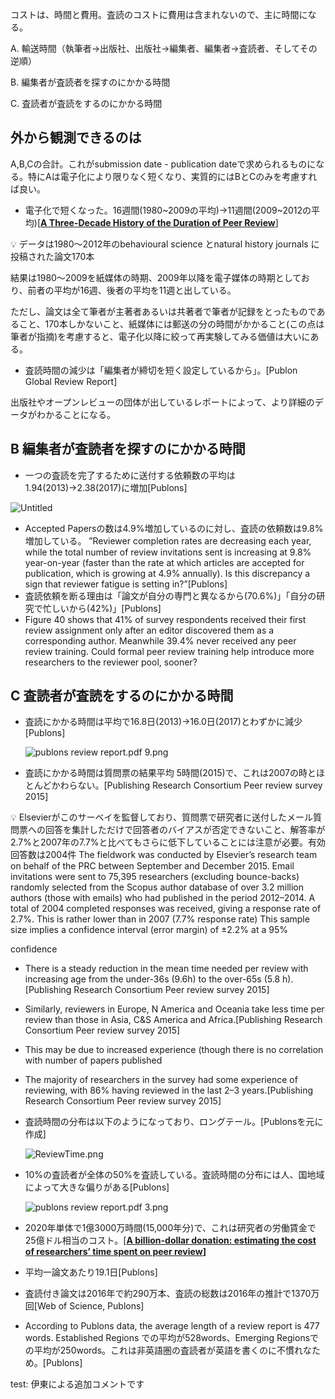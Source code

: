 コストは、時間と費用。査読のコストに費用は含まれないので、主に時間になる。

A. 輸送時間（執筆者→出版社、出版社→編集者、編集者→査読者、そしてその逆順）

B. 編集者が査読者を探すのにかかる時間

C. 査読者が査読をするのにかかる時間

## 外から観測できるのは

A,B,Cの合計。これがsubmission date - publication dateで求められるものになる。特にAは電子化により限りなく短くなり、実質的にはBとCのみを考慮すれば良い。

- 電子化で短くなった。16週間(1980~2009の平均)→11週間(2009~2012の平均)[**[A Three-Decade History of the Duration of Peer Review](https://utpjournals.press/doi/epdf/10.3138/jsp.44.3.001?role=tab)**]

<aside>
💡 データは1980〜2012年のbehavioural science とnatural history journals に投稿された論文170本

結果は1980〜2009を紙媒体の時期、2009年以降を電子媒体の時期としており、前者の平均が16週、後者の平均を11週と出している。

ただし、論文は全て筆者が主著者あるいは共著者で筆者が記録をとったものであること、170本しかないこと、紙媒体には郵送の分の時間がかかること(この点は筆者が指摘)を考慮すると、電子化以降に絞って再実験してみる価値は大いにある。

</aside>

- 査読時間の減少は「編集者が締切を短く設定しているから」。[Publon Global Review Report]

出版社やオープンレビューの団体が出しているレポートによって、より詳細のデータがわかることになる。

## B 編集者が査読者を探すのにかかる時間

- 一つの査読を完了するために送付する依頼数の平均は1.94(2013)→2.38(2017)に増加[Publons]

![Untitled](https://s3-us-west-2.amazonaws.com/secure.notion-static.com/746b325d-721f-4f49-954c-23c62d0f81db/Untitled.png)

- Accepted Papersの数は4.9%増加しているのに対し、査読の依頼数は9.8%増加している。
”Reviewer completion rates are decreasing each year, while the total number of review invitations sent is increasing at 9.8% year-on-year (faster than the rate at which articles are accepted for publication, which is growing at 4.9% annually). Is this discrepancy a sign that reviewer fatigue is setting in?”[Publons]
- 査読依頼を断る理由は「論文が自分の専門と異なるから(70.6%)」「自分の研究で忙しいから(42%)」[Publons]
- Figure 40 shows that 41% of survey respondents received their first review assignment only after an editor discovered them as a corresponding author. Meanwhile 39.4% never received any peer review training. Could formal peer review training help introduce more researchers to the reviewer pool, sooner?

## C 査読者が査読をするのにかかる時間

- 査読にかかる時間は平均で16.8日(2013)→16.0日(2017)とわずかに減少[Publons]
    
    ![publons review report.pdf 9.png](https://s3-us-west-2.amazonaws.com/secure.notion-static.com/26047a15-a60e-4f6c-a352-876e0eff3225/publons_review_report.pdf_9.png)
    
- 査読にかかる時間は質問票の結果平均 5時間(2015)で、これは2007の時とほとんどかわらない。[Publishing Research Consortium Peer review survey 2015]

<aside>
💡 Elsevierがこのサーベイを監督しており、質問票で研究者に送付したメール質問票への回答を集計しただけで回答者のバイアスが否定できないこと、解答率が2.7%と2007年の7.7%と比べてもさらに低下していることには注意が必要。有効回答数は2004件
The fieldwork was conducted by Elsevier’s research team on behalf of the PRC between September and December 2015.
Email invitations were sent to 75,395 researchers (excluding bounce-backs) randomly selected from the Scopus author database of over 3.2 million authors (those with emails) who had published in the period 2012–2014. A total of 2004 completed responses was received, giving a response rate of 2.7%. This is rather lower than in 2007 (7.7% response rate) This sample size
implies a confidence interval (error margin) of ±2.2% at a 95%

confidence

</aside>

- There is a steady reduction in the mean time needed per review with increasing age from the under-36s (9.6h) to the over-65s (5.8 h).[Publishing Research Consortium Peer review survey 2015]
- Similarly, reviewers in Europe, N America and Oceania take less time per review than those in Asia, C&S America and Africa.[Publishing Research Consortium Peer review survey 2015]
- This may be due to increased experience (though there is no correlation with number of papers published
- The majority of researchers in the survey had some experience of reviewing, with 86% having reviewed in the last 2–3 years.[Publishing Research Consortium Peer review survey 2015]
- 査読時間の分布は以下のようになっており、ロングテール。[Publonsを元に作成]
    
    ![ReviewTime.png](https://s3-us-west-2.amazonaws.com/secure.notion-static.com/c3e48c79-3e77-4f86-bccb-ea1e65dda2ee/ReviewTime.png)
    
- 10%の査読者が全体の50%を査読している。査読時間の分布には人、国地域によって大きな偏りがある[Publons]
    
    ![publons review report.pdf 3.png](https://s3-us-west-2.amazonaws.com/secure.notion-static.com/6b7c3d5b-8c69-474d-ab72-16d3a48ee4ea/publons_review_report.pdf_3.png)
    

- 2020年単体で1億3000万時間(15,000年分)で、これは研究者の労働賃金で25億ドル相当のコスト。[**[A billion-dollar donation: estimating the cost of researchers’ time spent on peer review](https://researchintegrityjournal.biomedcentral.com/articles/10.1186/s41073-021-00118-2)]**
- 平均一論文あたり19.1日[Publons]
- 査読付き論文は2016年で約290万本、査読の総数は2016年の推計で1370万回[Web of Science, Publons]
- According to Publons data, the average length of a review report is 477 words. Established Regions での平均が528words、Emerging Regionsでの平均が250words。これは非英語圏の査読者が英語を書くのに不慣れなため。[Publons]

test: 伊東による追加コメントです
